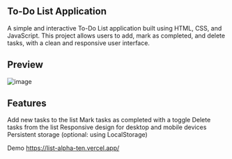 ## To-Do List Application
A simple and interactive To-Do List application built using HTML, CSS, and JavaScript. This project allows users to add, mark as completed, and delete tasks, with a clean and responsive user interface.

## Preview
![image](https://github.com/user-attachments/assets/39cd64c3-f378-47fa-851a-b4e7775f23c2)

## Features
Add new tasks to the list
Mark tasks as completed with a toggle
Delete tasks from the list
Responsive design for desktop and mobile devices
Persistent storage (optional: using LocalStorage)

Demo
https://list-alpha-ten.vercel.app/
